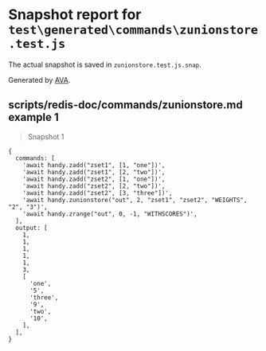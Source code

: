 # Snapshot report for `test\generated\commands\zunionstore.test.js`

The actual snapshot is saved in `zunionstore.test.js.snap`.

Generated by [AVA](https://ava.li).

## scripts/redis-doc/commands/zunionstore.md example 1

> Snapshot 1

    {
      commands: [
        'await handy.zadd("zset1", [1, "one"])',
        'await handy.zadd("zset1", [2, "two"])',
        'await handy.zadd("zset2", [1, "one"])',
        'await handy.zadd("zset2", [2, "two"])',
        'await handy.zadd("zset2", [3, "three"])',
        'await handy.zunionstore("out", 2, "zset1", "zset2", "WEIGHTS", "2", "3")',
        'await handy.zrange("out", 0, -1, "WITHSCORES")',
      ],
      output: [
        1,
        1,
        1,
        1,
        1,
        3,
        [
          'one',
          '5',
          'three',
          '9',
          'two',
          '10',
        ],
      ],
    }
